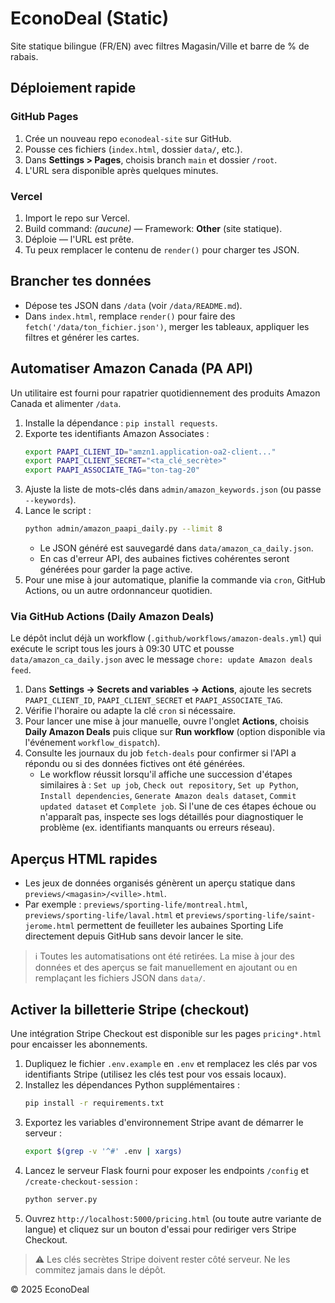 # EconoDeal (Static)

Site statique bilingue (FR/EN) avec filtres Magasin/Ville et barre de % de rabais.

## Déploiement rapide

### GitHub Pages
1. Crée un nouveau repo `econodeal-site` sur GitHub.
2. Pousse ces fichiers (`index.html`, dossier `data/`, etc.).
3. Dans **Settings > Pages**, choisis branch `main` et dossier `/root`.
4. L'URL sera disponible après quelques minutes.

### Vercel
1. Import le repo sur Vercel.
2. Build command: *(aucune)* — Framework: **Other** (site statique).
3. Déploie — l'URL est prête.
4. Tu peux remplacer le contenu de `render()` pour charger tes JSON.

## Brancher tes données
- Dépose tes JSON dans `/data` (voir `/data/README.md`).
- Dans `index.html`, remplace `render()` pour faire des `fetch('/data/ton_fichier.json')`,
  merger les tableaux, appliquer les filtres et générer les cartes.

## Automatiser Amazon Canada (PA API)
Un utilitaire est fourni pour rapatrier quotidiennement des produits Amazon Canada
et alimenter `/data`.

1. Installe la dépendance : `pip install requests`.
2. Exporte tes identifiants Amazon Associates :
   ```bash
   export PAAPI_CLIENT_ID="amzn1.application-oa2-client..."
   export PAAPI_CLIENT_SECRET="<ta_clé_secrète>"
   export PAAPI_ASSOCIATE_TAG="ton-tag-20"
   ```
3. Ajuste la liste de mots-clés dans `admin/amazon_keywords.json` (ou passe `--keywords`).
4. Lance le script :
   ```bash
   python admin/amazon_paapi_daily.py --limit 8
   ```
   - Le JSON généré est sauvegardé dans `data/amazon_ca_daily.json`.
   - En cas d'erreur API, des aubaines fictives cohérentes seront générées pour garder
     la page active.
5. Pour une mise à jour automatique, planifie la commande via `cron`, GitHub Actions,
   ou un autre ordonnanceur quotidien.

### Via GitHub Actions (Daily Amazon Deals)

Le dépôt inclut déjà un workflow (`.github/workflows/amazon-deals.yml`) qui exécute
le script tous les jours à 09:30 UTC et pousse `data/amazon_ca_daily.json` avec le
message `chore: update Amazon deals feed`.

1. Dans **Settings → Secrets and variables → Actions**, ajoute les secrets
   `PAAPI_CLIENT_ID`, `PAAPI_CLIENT_SECRET` et `PAAPI_ASSOCIATE_TAG`.
2. Vérifie l'horaire ou adapte la clé `cron` si nécessaire.
3. Pour lancer une mise à jour manuelle, ouvre l'onglet **Actions**, choisis
   **Daily Amazon Deals** puis clique sur **Run workflow** (option disponible via
   l'événement `workflow_dispatch`).
4. Consulte les journaux du job `fetch-deals` pour confirmer si l'API a répondu ou
   si des données fictives ont été générées.
   - Le workflow réussit lorsqu'il affiche une succession d'étapes similaires à :
     `Set up job`, `Check out repository`, `Set up Python`, `Install dependencies`,
     `Generate Amazon deals dataset`, `Commit updated dataset` et `Complete job`.
     Si l'une de ces étapes échoue ou n'apparaît pas, inspecte ses logs détaillés
     pour diagnostiquer le problème (ex. identifiants manquants ou erreurs réseau).

## Aperçus HTML rapides
- Les jeux de données organisés génèrent un aperçu statique dans `previews/<magasin>/<ville>.html`.
- Par exemple : `previews/sporting-life/montreal.html`, `previews/sporting-life/laval.html` et
  `previews/sporting-life/saint-jerome.html` permettent de feuilleter les aubaines Sporting Life
  directement depuis GitHub sans devoir lancer le site.

> ℹ️ Toutes les automatisations ont été retirées. La mise à jour des données et des aperçus se fait
manuellement en ajoutant ou en remplaçant les fichiers JSON dans `data/`.

## Activer la billetterie Stripe (checkout)

Une intégration Stripe Checkout est disponible sur les pages `pricing*.html` pour encaisser les
abonnements.

1. Dupliquez le fichier `.env.example` en `.env` et remplacez les clés par vos identifiants Stripe
   (utilisez les clés test pour vos essais locaux).
2. Installez les dépendances Python supplémentaires :
   ```bash
   pip install -r requirements.txt
   ```
3. Exportez les variables d'environnement Stripe avant de démarrer le serveur :
   ```bash
   export $(grep -v '^#' .env | xargs)
   ```
4. Lancez le serveur Flask fourni pour exposer les endpoints `/config` et
   `/create-checkout-session` :
   ```bash
   python server.py
   ```
5. Ouvrez `http://localhost:5000/pricing.html` (ou toute autre variante de langue) et cliquez sur
   un bouton d'essai pour rediriger vers Stripe Checkout.

> ⚠️ Les clés secrètes Stripe doivent rester côté serveur. Ne les commitez jamais dans le dépôt.

© 2025 EconoDeal
